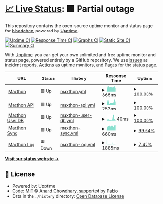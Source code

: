 # [📈 Live Status](https://bloodchen.github.io/upptime): <!--live status--> **🟧 Partial outage**

This repository contains the open-source uptime monitor and status page for [bloodchen](https://bloodchen.github.io/upptime), powered by [Upptime](https://github.com/upptime/upptime).

[![Uptime CI](https://github.com/bloodchen/upptime/workflows/Uptime%20CI/badge.svg)](https://github.com/bloodchen/upptime/actions?query=workflow%3A%22Uptime+CI%22)
[![Response Time CI](https://github.com/bloodchen/upptime/workflows/Response%20Time%20CI/badge.svg)](https://github.com/bloodchen/upptime/actions?query=workflow%3A%22Response+Time+CI%22)
[![Graphs CI](https://github.com/bloodchen/upptime/workflows/Graphs%20CI/badge.svg)](https://github.com/bloodchen/upptime/actions?query=workflow%3A%22Graphs+CI%22)
[![Static Site CI](https://github.com/bloodchen/upptime/workflows/Static%20Site%20CI/badge.svg)](https://github.com/bloodchen/upptime/actions?query=workflow%3A%22Static+Site+CI%22)
[![Summary CI](https://github.com/bloodchen/upptime/workflows/Summary%20CI/badge.svg)](https://github.com/bloodchen/upptime/actions?query=workflow%3A%22Summary+CI%22)

With [Upptime](https://upptime.js.org), you can get your own unlimited and free uptime monitor and status page, powered entirely by a GitHub repository. We use [Issues](https://github.com/bloodchen/upptime/issues) as incident reports, [Actions](https://github.com/bloodchen/upptime/actions) as uptime monitors, and [Pages](https://bloodchen.github.io/upptime) for the status page.

<!--start: status pages-->
<!-- This summary is generated by Upptime (https://github.com/upptime/upptime) -->
<!-- Do not edit this manually, your changes will be overwritten -->
<!-- prettier-ignore -->
| URL | Status | History | Response Time | Uptime |
| --- | ------ | ------- | ------------- | ------ |
| <img alt="" src="https://icons.duckduckgo.com/ip3/www.maxthon.com.ico" height="13"> [Maxthon](https://www.maxthon.com) | 🟩 Up | [maxthon.yml](https://github.com/bloodchen/upptime/commits/HEAD/history/maxthon.yml) | <details><summary><img alt="Response time graph" src="./graphs/maxthon/response-time-week.png" height="20"> 365ms</summary><br><a href="https://bloodchen.github.io/upptime/history/maxthon"><img alt="Response time 315" src="https://img.shields.io/endpoint?url=https%3A%2F%2Fraw.githubusercontent.com%2Fbloodchen%2Fupptime%2FHEAD%2Fapi%2Fmaxthon%2Fresponse-time.json"></a><br><a href="https://bloodchen.github.io/upptime/history/maxthon"><img alt="24-hour response time 272" src="https://img.shields.io/endpoint?url=https%3A%2F%2Fraw.githubusercontent.com%2Fbloodchen%2Fupptime%2FHEAD%2Fapi%2Fmaxthon%2Fresponse-time-day.json"></a><br><a href="https://bloodchen.github.io/upptime/history/maxthon"><img alt="7-day response time 365" src="https://img.shields.io/endpoint?url=https%3A%2F%2Fraw.githubusercontent.com%2Fbloodchen%2Fupptime%2FHEAD%2Fapi%2Fmaxthon%2Fresponse-time-week.json"></a><br><a href="https://bloodchen.github.io/upptime/history/maxthon"><img alt="30-day response time 290" src="https://img.shields.io/endpoint?url=https%3A%2F%2Fraw.githubusercontent.com%2Fbloodchen%2Fupptime%2FHEAD%2Fapi%2Fmaxthon%2Fresponse-time-month.json"></a><br><a href="https://bloodchen.github.io/upptime/history/maxthon"><img alt="1-year response time 315" src="https://img.shields.io/endpoint?url=https%3A%2F%2Fraw.githubusercontent.com%2Fbloodchen%2Fupptime%2FHEAD%2Fapi%2Fmaxthon%2Fresponse-time-year.json"></a></details> | <details><summary><a href="https://bloodchen.github.io/upptime/history/maxthon">100.00%</a></summary><a href="https://bloodchen.github.io/upptime/history/maxthon"><img alt="All-time uptime 100.00%" src="https://img.shields.io/endpoint?url=https%3A%2F%2Fraw.githubusercontent.com%2Fbloodchen%2Fupptime%2FHEAD%2Fapi%2Fmaxthon%2Fuptime.json"></a><br><a href="https://bloodchen.github.io/upptime/history/maxthon"><img alt="24-hour uptime 100.00%" src="https://img.shields.io/endpoint?url=https%3A%2F%2Fraw.githubusercontent.com%2Fbloodchen%2Fupptime%2FHEAD%2Fapi%2Fmaxthon%2Fuptime-day.json"></a><br><a href="https://bloodchen.github.io/upptime/history/maxthon"><img alt="7-day uptime 100.00%" src="https://img.shields.io/endpoint?url=https%3A%2F%2Fraw.githubusercontent.com%2Fbloodchen%2Fupptime%2FHEAD%2Fapi%2Fmaxthon%2Fuptime-week.json"></a><br><a href="https://bloodchen.github.io/upptime/history/maxthon"><img alt="30-day uptime 100.00%" src="https://img.shields.io/endpoint?url=https%3A%2F%2Fraw.githubusercontent.com%2Fbloodchen%2Fupptime%2FHEAD%2Fapi%2Fmaxthon%2Fuptime-month.json"></a><br><a href="https://bloodchen.github.io/upptime/history/maxthon"><img alt="1-year uptime 100.00%" src="https://img.shields.io/endpoint?url=https%3A%2F%2Fraw.githubusercontent.com%2Fbloodchen%2Fupptime%2FHEAD%2Fapi%2Fmaxthon%2Fuptime-year.json"></a></details>
| <img alt="" src="https://icons.duckduckgo.com/ip3/api.maxthon.com.ico" height="13"> [Maxthon API](https://api.maxthon.com) | 🟩 Up | [maxthon-api.yml](https://github.com/bloodchen/upptime/commits/HEAD/history/maxthon-api.yml) | <details><summary><img alt="Response time graph" src="./graphs/maxthon-api/response-time-week.png" height="20"> 253ms</summary><br><a href="https://bloodchen.github.io/upptime/history/maxthon-api"><img alt="Response time 305" src="https://img.shields.io/endpoint?url=https%3A%2F%2Fraw.githubusercontent.com%2Fbloodchen%2Fupptime%2FHEAD%2Fapi%2Fmaxthon-api%2Fresponse-time.json"></a><br><a href="https://bloodchen.github.io/upptime/history/maxthon-api"><img alt="24-hour response time 235" src="https://img.shields.io/endpoint?url=https%3A%2F%2Fraw.githubusercontent.com%2Fbloodchen%2Fupptime%2FHEAD%2Fapi%2Fmaxthon-api%2Fresponse-time-day.json"></a><br><a href="https://bloodchen.github.io/upptime/history/maxthon-api"><img alt="7-day response time 253" src="https://img.shields.io/endpoint?url=https%3A%2F%2Fraw.githubusercontent.com%2Fbloodchen%2Fupptime%2FHEAD%2Fapi%2Fmaxthon-api%2Fresponse-time-week.json"></a><br><a href="https://bloodchen.github.io/upptime/history/maxthon-api"><img alt="30-day response time 318" src="https://img.shields.io/endpoint?url=https%3A%2F%2Fraw.githubusercontent.com%2Fbloodchen%2Fupptime%2FHEAD%2Fapi%2Fmaxthon-api%2Fresponse-time-month.json"></a><br><a href="https://bloodchen.github.io/upptime/history/maxthon-api"><img alt="1-year response time 305" src="https://img.shields.io/endpoint?url=https%3A%2F%2Fraw.githubusercontent.com%2Fbloodchen%2Fupptime%2FHEAD%2Fapi%2Fmaxthon-api%2Fresponse-time-year.json"></a></details> | <details><summary><a href="https://bloodchen.github.io/upptime/history/maxthon-api">100.00%</a></summary><a href="https://bloodchen.github.io/upptime/history/maxthon-api"><img alt="All-time uptime 99.04%" src="https://img.shields.io/endpoint?url=https%3A%2F%2Fraw.githubusercontent.com%2Fbloodchen%2Fupptime%2FHEAD%2Fapi%2Fmaxthon-api%2Fuptime.json"></a><br><a href="https://bloodchen.github.io/upptime/history/maxthon-api"><img alt="24-hour uptime 100.00%" src="https://img.shields.io/endpoint?url=https%3A%2F%2Fraw.githubusercontent.com%2Fbloodchen%2Fupptime%2FHEAD%2Fapi%2Fmaxthon-api%2Fuptime-day.json"></a><br><a href="https://bloodchen.github.io/upptime/history/maxthon-api"><img alt="7-day uptime 100.00%" src="https://img.shields.io/endpoint?url=https%3A%2F%2Fraw.githubusercontent.com%2Fbloodchen%2Fupptime%2FHEAD%2Fapi%2Fmaxthon-api%2Fuptime-week.json"></a><br><a href="https://bloodchen.github.io/upptime/history/maxthon-api"><img alt="30-day uptime 100.00%" src="https://img.shields.io/endpoint?url=https%3A%2F%2Fraw.githubusercontent.com%2Fbloodchen%2Fupptime%2FHEAD%2Fapi%2Fmaxthon-api%2Fuptime-month.json"></a><br><a href="https://bloodchen.github.io/upptime/history/maxthon-api"><img alt="1-year uptime 99.04%" src="https://img.shields.io/endpoint?url=https%3A%2F%2Fraw.githubusercontent.com%2Fbloodchen%2Fupptime%2FHEAD%2Fapi%2Fmaxthon-api%2Fuptime-year.json"></a></details>
| <img alt="" src="https://icons.duckduckgo.com/ip3/34.195.2.150.ico" height="13"> [Maxthon User DB](http://34.195.2.150:19000/api/tld) | 🟩 Up | [maxthon-user-db.yml](https://github.com/bloodchen/upptime/commits/HEAD/history/maxthon-user-db.yml) | <details><summary><img alt="Response time graph" src="./graphs/maxthon-user-db/response-time-week.png" height="20"> 40ms</summary><br><a href="https://bloodchen.github.io/upptime/history/maxthon-user-db"><img alt="Response time 104" src="https://img.shields.io/endpoint?url=https%3A%2F%2Fraw.githubusercontent.com%2Fbloodchen%2Fupptime%2FHEAD%2Fapi%2Fmaxthon-user-db%2Fresponse-time.json"></a><br><a href="https://bloodchen.github.io/upptime/history/maxthon-user-db"><img alt="24-hour response time 13" src="https://img.shields.io/endpoint?url=https%3A%2F%2Fraw.githubusercontent.com%2Fbloodchen%2Fupptime%2FHEAD%2Fapi%2Fmaxthon-user-db%2Fresponse-time-day.json"></a><br><a href="https://bloodchen.github.io/upptime/history/maxthon-user-db"><img alt="7-day response time 40" src="https://img.shields.io/endpoint?url=https%3A%2F%2Fraw.githubusercontent.com%2Fbloodchen%2Fupptime%2FHEAD%2Fapi%2Fmaxthon-user-db%2Fresponse-time-week.json"></a><br><a href="https://bloodchen.github.io/upptime/history/maxthon-user-db"><img alt="30-day response time 58" src="https://img.shields.io/endpoint?url=https%3A%2F%2Fraw.githubusercontent.com%2Fbloodchen%2Fupptime%2FHEAD%2Fapi%2Fmaxthon-user-db%2Fresponse-time-month.json"></a><br><a href="https://bloodchen.github.io/upptime/history/maxthon-user-db"><img alt="1-year response time 104" src="https://img.shields.io/endpoint?url=https%3A%2F%2Fraw.githubusercontent.com%2Fbloodchen%2Fupptime%2FHEAD%2Fapi%2Fmaxthon-user-db%2Fresponse-time-year.json"></a></details> | <details><summary><a href="https://bloodchen.github.io/upptime/history/maxthon-user-db">100.00%</a></summary><a href="https://bloodchen.github.io/upptime/history/maxthon-user-db"><img alt="All-time uptime 99.99%" src="https://img.shields.io/endpoint?url=https%3A%2F%2Fraw.githubusercontent.com%2Fbloodchen%2Fupptime%2FHEAD%2Fapi%2Fmaxthon-user-db%2Fuptime.json"></a><br><a href="https://bloodchen.github.io/upptime/history/maxthon-user-db"><img alt="24-hour uptime 100.00%" src="https://img.shields.io/endpoint?url=https%3A%2F%2Fraw.githubusercontent.com%2Fbloodchen%2Fupptime%2FHEAD%2Fapi%2Fmaxthon-user-db%2Fuptime-day.json"></a><br><a href="https://bloodchen.github.io/upptime/history/maxthon-user-db"><img alt="7-day uptime 100.00%" src="https://img.shields.io/endpoint?url=https%3A%2F%2Fraw.githubusercontent.com%2Fbloodchen%2Fupptime%2FHEAD%2Fapi%2Fmaxthon-user-db%2Fuptime-week.json"></a><br><a href="https://bloodchen.github.io/upptime/history/maxthon-user-db"><img alt="30-day uptime 99.96%" src="https://img.shields.io/endpoint?url=https%3A%2F%2Fraw.githubusercontent.com%2Fbloodchen%2Fupptime%2FHEAD%2Fapi%2Fmaxthon-user-db%2Fuptime-month.json"></a><br><a href="https://bloodchen.github.io/upptime/history/maxthon-user-db"><img alt="1-year uptime 99.99%" src="https://img.shields.io/endpoint?url=https%3A%2F%2Fraw.githubusercontent.com%2Fbloodchen%2Fupptime%2FHEAD%2Fapi%2Fmaxthon-user-db%2Fuptime-year.json"></a></details>
| <img alt="" src="https://icons.duckduckgo.com/ip3/syncapi.maxthon.com.ico" height="13"> [Maxthon Sync](https://syncapi.maxthon.com) | 🟩 Up | [maxthon-sync.yml](https://github.com/bloodchen/upptime/commits/HEAD/history/maxthon-sync.yml) | <details><summary><img alt="Response time graph" src="./graphs/maxthon-sync/response-time-week.png" height="20"> 660ms</summary><br><a href="https://bloodchen.github.io/upptime/history/maxthon-sync"><img alt="Response time 1430" src="https://img.shields.io/endpoint?url=https%3A%2F%2Fraw.githubusercontent.com%2Fbloodchen%2Fupptime%2FHEAD%2Fapi%2Fmaxthon-sync%2Fresponse-time.json"></a><br><a href="https://bloodchen.github.io/upptime/history/maxthon-sync"><img alt="24-hour response time 794" src="https://img.shields.io/endpoint?url=https%3A%2F%2Fraw.githubusercontent.com%2Fbloodchen%2Fupptime%2FHEAD%2Fapi%2Fmaxthon-sync%2Fresponse-time-day.json"></a><br><a href="https://bloodchen.github.io/upptime/history/maxthon-sync"><img alt="7-day response time 660" src="https://img.shields.io/endpoint?url=https%3A%2F%2Fraw.githubusercontent.com%2Fbloodchen%2Fupptime%2FHEAD%2Fapi%2Fmaxthon-sync%2Fresponse-time-week.json"></a><br><a href="https://bloodchen.github.io/upptime/history/maxthon-sync"><img alt="30-day response time 1101" src="https://img.shields.io/endpoint?url=https%3A%2F%2Fraw.githubusercontent.com%2Fbloodchen%2Fupptime%2FHEAD%2Fapi%2Fmaxthon-sync%2Fresponse-time-month.json"></a><br><a href="https://bloodchen.github.io/upptime/history/maxthon-sync"><img alt="1-year response time 1430" src="https://img.shields.io/endpoint?url=https%3A%2F%2Fraw.githubusercontent.com%2Fbloodchen%2Fupptime%2FHEAD%2Fapi%2Fmaxthon-sync%2Fresponse-time-year.json"></a></details> | <details><summary><a href="https://bloodchen.github.io/upptime/history/maxthon-sync">99.64%</a></summary><a href="https://bloodchen.github.io/upptime/history/maxthon-sync"><img alt="All-time uptime 99.85%" src="https://img.shields.io/endpoint?url=https%3A%2F%2Fraw.githubusercontent.com%2Fbloodchen%2Fupptime%2FHEAD%2Fapi%2Fmaxthon-sync%2Fuptime.json"></a><br><a href="https://bloodchen.github.io/upptime/history/maxthon-sync"><img alt="24-hour uptime 100.00%" src="https://img.shields.io/endpoint?url=https%3A%2F%2Fraw.githubusercontent.com%2Fbloodchen%2Fupptime%2FHEAD%2Fapi%2Fmaxthon-sync%2Fuptime-day.json"></a><br><a href="https://bloodchen.github.io/upptime/history/maxthon-sync"><img alt="7-day uptime 99.64%" src="https://img.shields.io/endpoint?url=https%3A%2F%2Fraw.githubusercontent.com%2Fbloodchen%2Fupptime%2FHEAD%2Fapi%2Fmaxthon-sync%2Fuptime-week.json"></a><br><a href="https://bloodchen.github.io/upptime/history/maxthon-sync"><img alt="30-day uptime 99.68%" src="https://img.shields.io/endpoint?url=https%3A%2F%2Fraw.githubusercontent.com%2Fbloodchen%2Fupptime%2FHEAD%2Fapi%2Fmaxthon-sync%2Fuptime-month.json"></a><br><a href="https://bloodchen.github.io/upptime/history/maxthon-sync"><img alt="1-year uptime 99.85%" src="https://img.shields.io/endpoint?url=https%3A%2F%2Fraw.githubusercontent.com%2Fbloodchen%2Fupptime%2FHEAD%2Fapi%2Fmaxthon-sync%2Fuptime-year.json"></a></details>
| <img alt="" src="https://icons.duckduckgo.com/ip3/mxpush.mxfast.com.ico" height="13"> [Maxthon Log](https://mxpush.mxfast.com) | 🟥 Down | [maxthon-log.yml](https://github.com/bloodchen/upptime/commits/HEAD/history/maxthon-log.yml) | <details><summary><img alt="Response time graph" src="./graphs/maxthon-log/response-time-week.png" height="20"> 1885ms</summary><br><a href="https://bloodchen.github.io/upptime/history/maxthon-log"><img alt="Response time 878" src="https://img.shields.io/endpoint?url=https%3A%2F%2Fraw.githubusercontent.com%2Fbloodchen%2Fupptime%2FHEAD%2Fapi%2Fmaxthon-log%2Fresponse-time.json"></a><br><a href="https://bloodchen.github.io/upptime/history/maxthon-log"><img alt="24-hour response time 1071" src="https://img.shields.io/endpoint?url=https%3A%2F%2Fraw.githubusercontent.com%2Fbloodchen%2Fupptime%2FHEAD%2Fapi%2Fmaxthon-log%2Fresponse-time-day.json"></a><br><a href="https://bloodchen.github.io/upptime/history/maxthon-log"><img alt="7-day response time 1885" src="https://img.shields.io/endpoint?url=https%3A%2F%2Fraw.githubusercontent.com%2Fbloodchen%2Fupptime%2FHEAD%2Fapi%2Fmaxthon-log%2Fresponse-time-week.json"></a><br><a href="https://bloodchen.github.io/upptime/history/maxthon-log"><img alt="30-day response time 2157" src="https://img.shields.io/endpoint?url=https%3A%2F%2Fraw.githubusercontent.com%2Fbloodchen%2Fupptime%2FHEAD%2Fapi%2Fmaxthon-log%2Fresponse-time-month.json"></a><br><a href="https://bloodchen.github.io/upptime/history/maxthon-log"><img alt="1-year response time 878" src="https://img.shields.io/endpoint?url=https%3A%2F%2Fraw.githubusercontent.com%2Fbloodchen%2Fupptime%2FHEAD%2Fapi%2Fmaxthon-log%2Fresponse-time-year.json"></a></details> | <details><summary><a href="https://bloodchen.github.io/upptime/history/maxthon-log">7.42%</a></summary><a href="https://bloodchen.github.io/upptime/history/maxthon-log"><img alt="All-time uptime 97.86%" src="https://img.shields.io/endpoint?url=https%3A%2F%2Fraw.githubusercontent.com%2Fbloodchen%2Fupptime%2FHEAD%2Fapi%2Fmaxthon-log%2Fuptime.json"></a><br><a href="https://bloodchen.github.io/upptime/history/maxthon-log"><img alt="24-hour uptime 2.53%" src="https://img.shields.io/endpoint?url=https%3A%2F%2Fraw.githubusercontent.com%2Fbloodchen%2Fupptime%2FHEAD%2Fapi%2Fmaxthon-log%2Fuptime-day.json"></a><br><a href="https://bloodchen.github.io/upptime/history/maxthon-log"><img alt="7-day uptime 7.42%" src="https://img.shields.io/endpoint?url=https%3A%2F%2Fraw.githubusercontent.com%2Fbloodchen%2Fupptime%2FHEAD%2Fapi%2Fmaxthon-log%2Fuptime-week.json"></a><br><a href="https://bloodchen.github.io/upptime/history/maxthon-log"><img alt="30-day uptime 76.66%" src="https://img.shields.io/endpoint?url=https%3A%2F%2Fraw.githubusercontent.com%2Fbloodchen%2Fupptime%2FHEAD%2Fapi%2Fmaxthon-log%2Fuptime-month.json"></a><br><a href="https://bloodchen.github.io/upptime/history/maxthon-log"><img alt="1-year uptime 97.86%" src="https://img.shields.io/endpoint?url=https%3A%2F%2Fraw.githubusercontent.com%2Fbloodchen%2Fupptime%2FHEAD%2Fapi%2Fmaxthon-log%2Fuptime-year.json"></a></details>

<!--end: status pages-->

[**Visit our status website →**](https://bloodchen.github.io/upptime)

## 📄 License

- Powered by: [Upptime](https://github.com/upptime/upptime)
- Code: [MIT](./LICENSE) © [Anand Chowdhary](https://anandchowdhary.com), supported by [Pabio](https://pabio.com)
- Data in the `./history` directory: [Open Database License](https://opendatacommons.org/licenses/odbl/1-0/)
